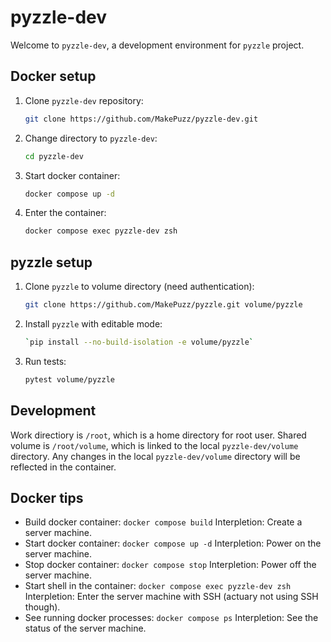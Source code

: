 # pyzzle-dev
Welcome to `pyzzle-dev`, a development environment for `pyzzle` project.

## Docker setup
1. Clone `pyzzle-dev` repository:
    ```zsh
    git clone https://github.com/MakePuzz/pyzzle-dev.git
    ```
2. Change directory to `pyzzle-dev`:
    ```zsh
    cd pyzzle-dev
    ```
3. Start docker container:
    ```zsh
    docker compose up -d
    ```
4. Enter the container:
    ```zsh
    docker compose exec pyzzle-dev zsh
    ```

## pyzzle setup
1. Clone `pyzzle` to volume directory (need authentication):
    ```zsh
    git clone https://github.com/MakePuzz/pyzzle.git volume/pyzzle
    ```
2. Install `pyzzle` with editable mode:
    ```zsh
    `pip install --no-build-isolation -e volume/pyzzle`
    ```
3. Run tests:
    ```zsh
    pytest volume/pyzzle
    ```

## Development
Work directiory is `/root`, which is a home directory for root user.
Shared volume is `/root/volume`, which is linked to the local `pyzzle-dev/volume` directory.
Any changes in the local `pyzzle-dev/volume` directory will be reflected in the container.

## Docker tips
* Build docker container: `docker compose build`
    Interpletion: Create a server machine.
* Start docker container: `docker compose up -d`
    Interpletion: Power on the server machine.
* Stop docker container: `docker compose stop`
    Interpletion: Power off the server machine.
* Start shell in the container: `docker compose exec pyzzle-dev zsh`
    Interpletion: Enter the server machine with SSH (actuary not using SSH though).
* See running docker processes: `docker compose ps`
    Interpletion: See the status of the server machine.